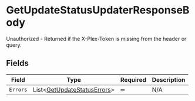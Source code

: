 # GetUpdateStatusUpdaterResponseBody

Unauthorized - Returned if the X-Plex-Token is missing from the header or query.


## Fields

| Field                                                                         | Type                                                                          | Required                                                                      | Description                                                                   |
| ----------------------------------------------------------------------------- | ----------------------------------------------------------------------------- | ----------------------------------------------------------------------------- | ----------------------------------------------------------------------------- |
| `Errors`                                                                      | List<[GetUpdateStatusErrors](../../Models/Requests/GetUpdateStatusErrors.md)> | :heavy_minus_sign:                                                            | N/A                                                                           |